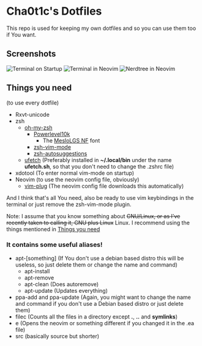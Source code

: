 # Cha0t1c's Dotfiles
This repo is used for keeping my own dotfiles and so you can use them too if You want.

## Screenshots
![Terminal on Startup](https://cha0t1c-is-a.living-me.me/i/dvxt.png)
![Terminal in Neovim](https://cha0t1c-is-a.living-me.me/i/0do4.png)
![Nerdtree in Neovim](https://cha0t1c-is-a.living-me.me/i/1hfn.png)

## Things you need
(to use every dotfile)
- Rxvt-unicode
- zsh
   - [oh-my-zsh](https://github.com/ohmyzsh/ohmyzsh)
      - [Powerlevel10k](https://github.com/romkatv/powerlevel10k)
         - The [MesloLGS NF](https://github.com/romkatv/powerlevel10k/blob/master/README.md#meslo-nerd-font-patched-for-powerlevel10k) font
      - [zsh-vim-mode](https://github.com/softmoth/zsh-vim-mode)
      - [zsh-autosuggestions](https://github.com/zsh-users/zsh-autosuggestions)
   - [ufetch](https://gitlab.com/jschx/ufetch) (Preferably installed in **~/.local/bin** under the name **ufetch.sh**, so that you don't need to change the .zshrc file)
- xdotool (To enter normal vim-mode on startup)
- Neovim (to use the neovim config file, obviously)
   - [vim-plug](https://github.com/junegunn/vim-plug)  (The neovim config file downloads this automatically)

And I think that's all You need, also be ready to use vim keybindings in the terminal or just remove the zsh-vim-mode plugin.

Note: I assume that you know something about ~~GNU/Linux, or as I've recently taken to calling it, GNU plus Linux~~ Linux.
I recommend using the things mentioned in [Things you need](#things-you-need)

### It contains some useful aliases!
- apt-[something] (If You don't use a debian based distro this will be useless, so just delete them or change the name and command)
   - apt-install
   - apt-remove
   - apt-clean (Does autoremove)
   - apt-update (Updates everything)
- ppa-add and ppa-update (Again, you might want to change the name and command if you don't use a Debian based distro or just delete them)
- filec (Counts all the files in a directory except **.**, **..** and **symlinks**)
- e (Opens the neovim or something different if you changed it in the .ea file)
- src (basically source but shorter)